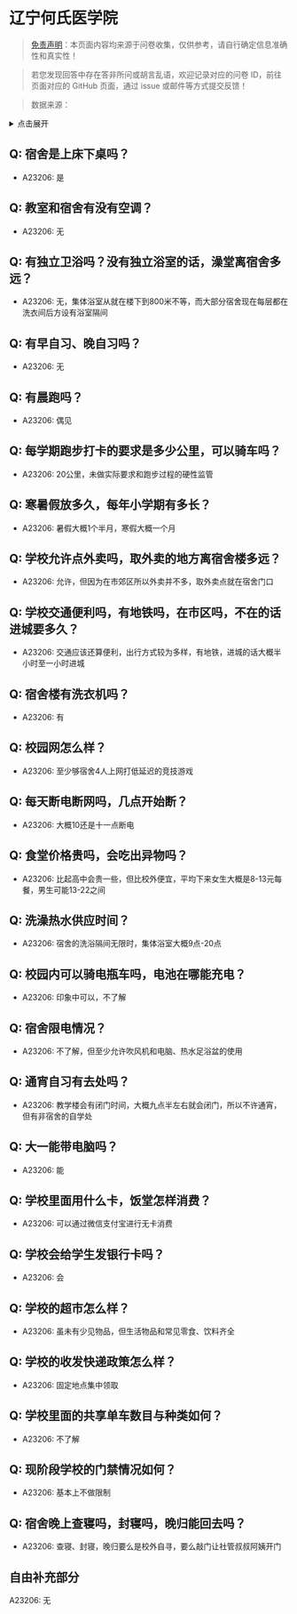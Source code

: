 # 辽宁何氏医学院

> [免责声明](https://colleges.chat/#_3)：本页面内容均来源于问卷收集，仅供参考，请自行确定信息准确性和真实性！

> 若您发现回答中存在答非所问或胡言乱语，欢迎记录对应的问卷 ID，前往页面对应的 GitHub 页面，通过 issue 或邮件等方式提交反馈！

> 数据来源：

<details><summary>点击展开</summary>
<ul>
<li>A23206: 匿名 (2024 年 06 月)</li>
</ul>
</details>

## Q: 宿舍是上床下桌吗？

- A23206: 是

## Q: 教室和宿舍有没有空调？

- A23206: 无

## Q: 有独立卫浴吗？没有独立浴室的话，澡堂离宿舍多远？

- A23206: 无，集体浴室从就在楼下到800米不等，而大部分宿舍现在每层都在洗衣间后方设有浴室隔间

## Q: 有早自习、晚自习吗？

- A23206: 无

## Q: 有晨跑吗？

- A23206: 偶见

## Q: 每学期跑步打卡的要求是多少公里，可以骑车吗？

- A23206: 20公里，未做实际要求和跑步过程的硬性监管

## Q: 寒暑假放多久，每年小学期有多长？

- A23206: 暑假大概1个半月，寒假大概一个月

## Q: 学校允许点外卖吗，取外卖的地方离宿舍楼多远？

- A23206: 允许，但因为在市郊区所以外卖并不多，取外卖点就在宿舍门口

## Q: 学校交通便利吗，有地铁吗，在市区吗，不在的话进城要多久？

- A23206: 交通应该还算便利，出行方式较为多样，有地铁，进城的话大概半小时至一小时进城

## Q: 宿舍楼有洗衣机吗？

- A23206: 有

## Q: 校园网怎么样？

- A23206: 至少够宿舍4人上网打低延迟的竞技游戏

## Q: 每天断电断网吗，几点开始断？

- A23206: 大概10还是十一点断电

## Q: 食堂价格贵吗，会吃出异物吗？

- A23206: 比起高中会贵一些，但比校外便宜，平均下来女生大概是8-13元每餐，男生可能13-22之间

## Q: 洗澡热水供应时间？

- A23206: 宿舍的洗浴隔间无限时，集体浴室大概9点-20点

## Q: 校园内可以骑电瓶车吗，电池在哪能充电？

- A23206: 印象中可以，不了解

## Q: 宿舍限电情况？

- A23206: 不了解，但至少允许吹风机和电脑、热水足浴盆的使用

## Q: 通宵自习有去处吗？

- A23206: 教学楼会有闭门时间，大概九点半左右就会闭门，所以不许通宵，但有非宿舍的自学处

## Q: 大一能带电脑吗？

- A23206: 能

## Q: 学校里面用什么卡，饭堂怎样消费？

- A23206: 可以通过微信支付宝进行无卡消费

## Q: 学校会给学生发银行卡吗？

- A23206: 会

## Q: 学校的超市怎么样？

- A23206: 虽未有少见物品，但生活物品和常见零食、饮料齐全

## Q: 学校的收发快递政策怎么样？

- A23206: 固定地点集中领取

## Q: 学校里面的共享单车数目与种类如何？

- A23206: 不了解

## Q: 现阶段学校的门禁情况如何？

- A23206: 基本上不做限制

## Q: 宿舍晚上查寝吗，封寝吗，晚归能回去吗？

- A23206: 查寝、封寝，晚归要么是校外自寻，要么敲门让社管叔叔阿姨开门

## 自由补充部分

A23206: 无